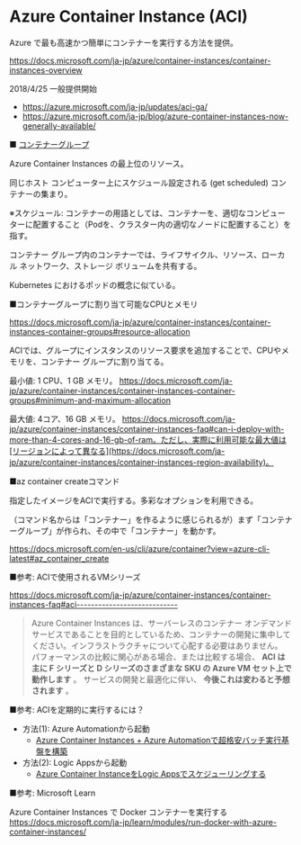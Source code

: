 # Azure Container Instance (ACI)

Azure で最も高速かつ簡単にコンテナーを実行する方法を提供。

https://docs.microsoft.com/ja-jp/azure/container-instances/container-instances-overview

2018/4/25 一般提供開始 
- https://azure.microsoft.com/ja-jp/updates/aci-ga/
- https://azure.microsoft.com/ja-jp/blog/azure-container-instances-now-generally-available/


■ [コンテナーグループ](https://docs.microsoft.com/ja-jp/azure/container-instances/container-instances-container-groups)

Azure Container Instances の最上位のリソース。

同じホスト コンピューター上にスケジュール設定される (get scheduled) コンテナーの集まり。 

※スケジュール: コンテナーの用語としては、コンテナーを、適切なコンピューターに配置すること（Podを、クラスター内の適切なノードに配置すること）を指す。

コンテナー グループ内のコンテナーでは、ライフサイクル、リソース、ローカル ネットワーク、ストレージ ボリュームを共有する。

Kubernetes におけるポッドの概念に似ている。


■コンテナーグループに割り当て可能なCPUとメモリ

https://docs.microsoft.com/ja-jp/azure/container-instances/container-instances-container-groups#resource-allocation

ACIでは、グループにインスタンスのリソース要求を追加することで、CPUやメモリを、コンテナー グループに割り当てる。

最小値: 1 CPU、1 GB メモリ。
https://docs.microsoft.com/ja-jp/azure/container-instances/container-instances-container-groups#minimum-and-maximum-allocation

最大値: 4コア、16 GB メモリ。
https://docs.microsoft.com/ja-jp/azure/container-instances/container-instances-faq#can-i-deploy-with-more-than-4-cores-and-16-gb-of-ram。ただし、実際に利用可能な最大値は[リージョンによって異なる](https://docs.microsoft.com/ja-jp/azure/container-instances/container-instances-region-availability)。

■az container createコマンド

指定したイメージをACIで実行する。多彩なオプションを利用できる。

（コマンド名からは「コンテナー」を作るように感じられるが）まず「コンテナーグループ」が作られ、その中で「コンテナー」を動かす。

https://docs.microsoft.com/en-us/cli/azure/container?view=azure-cli-latest#az_container_create

■参考: ACIで使用されるVMシリーズ

https://docs.microsoft.com/ja-jp/azure/container-instances/container-instances-faq#aci----------------------------

> Azure Container Instances は、サーバーレスのコンテナー オンデマンド サービスであることを目的としているため、コンテナーの開発に集中してください。インフラストラクチャについて心配する必要はありません。 パフォーマンスの比較に関心がある場合、または比較する場合、 **ACI は主に F シリーズと D シリーズのさまざまな SKU の Azure VM セット上で動作します** 。 サービスの開発と最適化に伴い、 **今後これは変わると予想されます** 。



■参考: ACIを定期的に実行するには？

- 方法(1): Azure Automationから起動
  - [Azure Container Instances + Azure Automationで超格安バッチ実行基盤を構築](https://tech-lab.sios.jp/archives/19859)
- 方法(2): Logic Appsから起動
  - [Azure Container InstanceをLogic Appsでスケジューリングする](https://yolo-kiyoshi.com/2021/02/04/post-2586/)


■参考: Microsoft Learn

Azure Container Instances で Docker コンテナーを実行する
https://docs.microsoft.com/ja-jp/learn/modules/run-docker-with-azure-container-instances/
